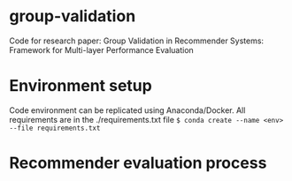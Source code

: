# group-validation
Code for research paper: Group Validation in Recommender Systems: Framework for Multi-layer Performance Evaluation

# Environment setup
Code environment can be replicated using Anaconda/Docker. All requirements are in the ./requirements.txt file
`$ conda create --name <env> --file requirements.txt`

# Recommender evaluation process
